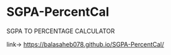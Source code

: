 # SGPA-PercentCal
SGPA TO PERCENTAGE CALCULATOR 

link->
https://balasaheb078.github.io/SGPA-PercentCal/
